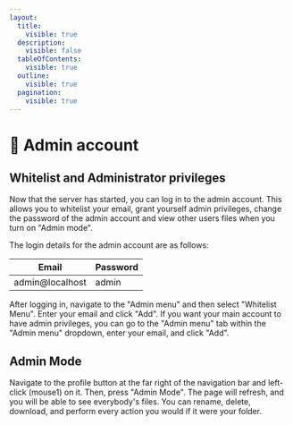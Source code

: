 ```yaml
---
layout:
  title:
    visible: true
  description:
    visible: false
  tableOfContents:
    visible: true
  outline:
    visible: true
  pagination:
    visible: true
---
```


# 👤 Admin account

## Whitelist and Administrator privileges

Now that the server has started, you can log in to the admin account. This allows you to whitelist your email, grant yourself admin privileges, change the password of the admin account and view other users files when you turn on "Admin mode".

The login details for the admin account are as follows:

| Email           | Password |
| --------------- | -------- |
| admin@localhost | admin    |

After logging in, navigate to the "Admin menu" and then select "Whitelist Menu". Enter your email and click "Add". If you want your main account to have admin privileges, you can go to the "Admin menu" tab within the "Admin menu" dropdown, enter your email, and click "Add".

## Admin Mode

Navigate to the profile button at the far right of the navigation bar and left-click (mouse1) on it. Then, press "Admin Mode". The page will refresh, and you will be able to see everybody's files. You can rename, delete, download, and perform every action you would if it were your folder.
